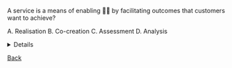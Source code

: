 A service is a means of enabling :man_shrugging: by facilitating outcomes that customers want to achieve?

A. Realisation
B. Co-creation
C. Assessment
D. Analysis

<details>
A service is a means of enabling <b>Co-creation</b> by facilitating outcomes that customers want to achieve
</details>

[Back](README.md)

